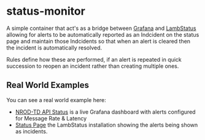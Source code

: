 # status-monitor

A simple container that act's as a bridge between [Grafana](https://grafana.com/) and [LambStatus](https://lambstatus.github.io)
allowing for alerts to be automatically reported as an Indcident on the status page and maintain those Indcidents so that when
an alert is cleared then the incident is automatically resolved.

Rules define how these are performed, if an alert is repeated in quick succession to reopen an incident rather than creating multiple ones.

## Real World Examples

You can see a real world example here:

* [NROD-TD API Status](https://grafana.area51.onl/d/HeoVU5Hmk/nrod-td-api-status?refresh=1m&orgId=1) is a live Grafana dashboard with alerts configured for Message Rate & Latency
* [Status Page](https://status.area51.onl/) the LambStatus installation showing the alerts being shown as incidents.
